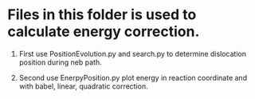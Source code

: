 # Files in this folder is used to calculate energy correction.

1. First use PositionEvolution.py and search.py to determine dislocation position during neb path.

2. Second use EnerpyPosition.py plot energy in reaction coordinate and with babel, linear, quadratic correction.
